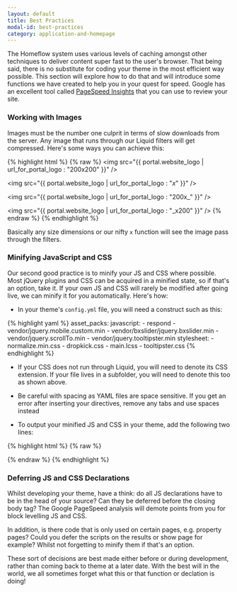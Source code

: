 ```yaml
---
layout: default
title: Best Practices
modal-id: best-practices
category: application-and-homepage
---
```

The Homeflow system uses various levels of caching amongst other techniques to deliver content super fast to the user's browser. That being said, there is no substitute for coding your theme in the most efficient way possible. This section will explore how to do that and will introduce some functions we have created to help you in your quest for speed. Google has an excellent tool called [PageSpeed Insights](https://developers.google.com/speed/pagespeed/insights/) that you can use to review your site.

### Working with Images

Images must be the number one culprit in terms of slow downloads from the server. Any image that runs through our Liquid filters will get compressed. Here's some ways you can achieve this:

{% highlight html %}
{% raw %}
<img src="{{ portal.website_logo | url_for_portal_logo : "200x200" }}" />

<img src="{{ portal.website_logo | url_for_portal_logo : "_x_" }}" />

<img src="{{ portal.website_logo | url_for_portal_logo : "200x_" }}" />

<img src="{{ portal.website_logo | url_for_portal_logo : "_x200" }}" />
{% endraw %}
{% endhighlight %}

Basically any size dimensions or our nifty ``x`` function will see the image pass through the filters.

### Minifying JavaScript and CSS

Our second good practice is to minify your JS and CSS where possible. Most jQuery plugins and CSS can be acquired in a minified state, so if that's an option, take it. If your own JS and CSS will rarely be modified after going live, we can minify it for you automatically. Here's how:

- In your theme's ``config.yml`` file, you will need a construct such as this:

{% highlight yaml %}
  asset_packs:
    javascript:
      - respond
      - vendor/jquery.mobile.custom.min
      - vendor/bxslider/jquery.bxslider.min
      - vendor/jquery.scrollTo.min
      - vendor/jquery.tooltipster.min
    stylesheet:
      - normalize.min.css
      - dropkick.css
      - main.lcss
      - tooltipster.css
{% endhighlight %}

- If your CSS does not run through Liquid, you will need to denote its CSS extension. If your file lives in a subfolder, you will need to denote this too as shown above.

- Be careful with spacing as YAML files are space sensitive. If you get an error after inserting your directives, remove any tabs and use spaces instead

- To output your minified JS and CSS in your theme, add the following two lines:

{% highlight html %}
{% raw %}
<script src="/liquid_assets/javascript_pack.js"></script>

<link href="/liquid_assets/stylesheet_pack.css" rel="stylesheet" type="text/css" />
{% endraw %}
{% endhighlight %}

### Deferring JS and CSS Declarations

Whilst developing your theme, have a think: do all JS declarations have to be in the head of your source? Can they be deferred before the closing body tag? The Google PageSpeed analysis will demote points from you for block levelling JS and CSS.

In addition, is there code that is only used on certain pages, e.g. property pages? Could you defer the scripts on the results or show page for example? Whilst not forgetting to minify them if that's an option.

These sort of decisions are best made either before or during development, rather than coming back to theme at a later date. With the best will in the world, we all sometimes forget what this or that function or declation is doing!

